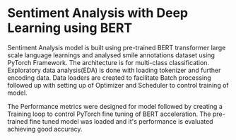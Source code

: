 # Sentiment Analysis with Deep Learning using BERT

Sentiment Analysis model is built using pre-trained BERT transformer large scale language learnings and analysed smile annotations dataset using PyTorch Framework. The architecture is for multi-class classification. Exploratory data analysis(EDA) is done with loading tokenizer and  further encoding data. Data loaders are created to facilitate Batch processing followed up with setting up of Optimizer and Scheduler to control training of model.

The Performance metrics were designed for model followed by creating a Training loop to control PyTorch fine tuning of BERT acceleration. The pre-trained fine tuned model was loaded and it's performance is evaluated achieving good accuracy.


